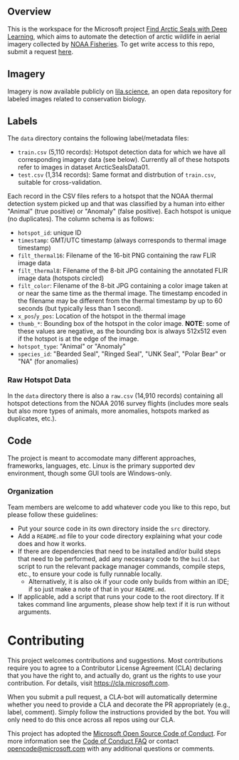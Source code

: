 ## Overview

This is the workspace for the Microsoft project [Find Arctic Seals with Deep Learning](https://garagehackbox.azurewebsites.net/hackathons/1214/projects/70402), which aims to automate the detection of arctic wildlife in aerial imagery collected by [NOAA Fisheries](https://www.fisheries.noaa.gov/).  To get write access to this repo, submit a request [here](https://github.com/orgs/Microsoft/teams/arcticseals/members).

## Imagery

Imagery is now available publicly on [lila.science](http://lila.science/datasets/arcticseals), an open data repository for labeled images related to conservation biology.

## Labels

The `data` directory contains the following label/metadata files:

* `train.csv` (5,110 records): Hotspot detection data for which we have all corresponding imagery data (see below). Currently all of these hotspots refer to images in dataset ArcticSealsData01.
* `test.csv` (1,314 records): Same format and distrbution of `train.csv`, suitable for cross-validation. 

Each record in the CSV files refers to a hotspot that the NOAA thermal detection system picked up and that was classified by a human into either "Animal" (true positive) or "Anomaly" (false positive). Each hotspot is unique (no duplicates). The column schema is as follows:

* `hotspot_id`: unique ID
* `timestamp`: GMT/UTC timestamp (always corresponds to thermal image timestamp)
* `filt_thermal16`: Filename of the 16-bit PNG containing the raw FLIR image data
* `filt_thermal8`: Filename of the 8-bit JPG containing the annotated FLIR image data (hotspots circled)
* `filt_color`: Filename of the 8-bit JPG containing a color image taken at or near the same time as the thermal image. The timestamp encoded in the filename may be different from the thermal timestamp by up to 60 seconds (but typically less than 1 second).
* `x_pos`/`y_pos`: Location of the hotspot in the thermal image
* `thumb_*`: Bounding box of the hotspot in the color image. **NOTE**: some of these values are negative, as the bounding box is always 512x512 even if the hotspot is at the edge of the image.
* `hotspot_type`: "Animal" or "Anomaly"
* `species_id`: "Bearded Seal", "Ringed Seal", "UNK Seal", "Polar Bear" or "NA" (for anomalies)

### Raw Hotspot Data

In the `data` directory there is also a `raw.csv` (14,910 records) containing all hotspot detections from the NOAA 2016 survey flights (includes more seals but also more types of animals, more anomalies, hotspots marked as duplicates, etc.).

## Code

The project is meant to accomodate many different approaches, frameworks, languages, etc. Linux is the primary supported dev environment, though some GUI tools are Windows-only.

### Organization

Team members are welcome to add whatever code you like to this repo, but please follow these guidelines:

* Put your source code in its own directory inside the `src` directory.
* Add a `README.md` file to your code directory explaining what your code does and how it works.
* If there are dependencies that need to be installed and/or build steps that need to be performed, add any necessary code to the `build.bat` script to run the relevant package manager commands, compile steps, etc., to ensure your code is fully runnable locally.
    * Alternatively, it is also ok if your code only builds from within an IDE; if so just make a note of that in your `README.md`.
* If applicable, add a script that runs your code to the root directory. If it takes command line arguments, please show help text if it is run without arguments.

# Contributing

This project welcomes contributions and suggestions.  Most contributions require you to agree to a
Contributor License Agreement (CLA) declaring that you have the right to, and actually do, grant us
the rights to use your contribution. For details, visit https://cla.microsoft.com.

When you submit a pull request, a CLA-bot will automatically determine whether you need to provide
a CLA and decorate the PR appropriately (e.g., label, comment). Simply follow the instructions
provided by the bot. You will only need to do this once across all repos using our CLA.

This project has adopted the [Microsoft Open Source Code of Conduct](https://opensource.microsoft.com/codeofconduct/).
For more information see the [Code of Conduct FAQ](https://opensource.microsoft.com/codeofconduct/faq/) or
contact [opencode@microsoft.com](mailto:opencode@microsoft.com) with any additional questions or comments.
